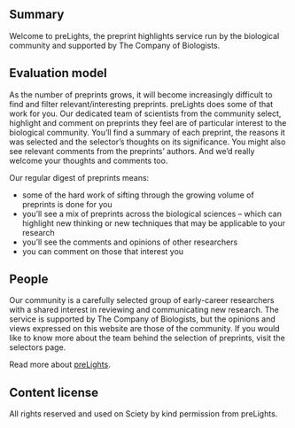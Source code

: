 ## Summary

Welcome to preLights, the preprint highlights service run by the biological community and supported by The Company of Biologists.

## Evaluation model

As the number of preprints grows, it will become increasingly difficult to find and filter relevant/interesting preprints. preLights does some of that work for you. Our dedicated team of scientists from the community select, highlight and comment on preprints they feel are of particular interest to the biological community. You’ll find a summary of each preprint, the reasons it was selected and the selector’s thoughts on its significance. You might also see relevant comments from the preprints’ authors. And we’d really welcome your thoughts and comments too.

Our regular digest of preprints means:

- some of the hard work of sifting through the growing volume of preprints is done for you
- you’ll see a mix of preprints across the biological sciences – which can highlight new thinking or new techniques that may be applicable to your research
- you’ll see the comments and opinions of other researchers
- you can comment on those that interest you

## People

Our community is a carefully selected group of early-career researchers with a shared interest in reviewing and communicating new research. The service is supported by The Company of Biologists, but the opinions and views expressed on this website are those of the community. If you would like to know more about the team behind the selection of preprints, visit the selectors page.

Read more about [preLights](https://prelights.biologists.com/about-us/).

## Content license

All rights reserved and used on Sciety by kind permission from preLights.
